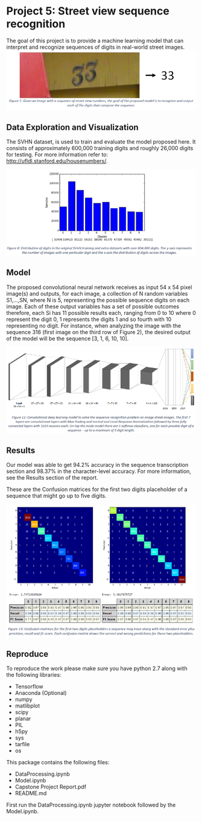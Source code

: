 # Project 5: Street view sequence recognition

The goal of this project is to provide a machine learning model that can interpret and recognize sequences of digits in real-world street images.
![Image recognition example](https://github.com/thalles753/machine-learning/blob/master/projects/capstone/sequence_recognition/images/fig1.PNG?raw=true)

## Data Exploration and Visualization
The SVHN dataset, is used to train and evaluate the model proposed here. It consists of approximately 600,000 training digits and roughly 26,000 digits for testing. For more information refer to: http://ufldl.stanford.edu/housenumbers/.

![Image of dataset distribution](https://github.com/thalles753/machine-learning/blob/master/projects/capstone/sequence_recognition/images/fig2.PNG?raw=true)

## Model
The proposed convolutional neural network receives as input 54 x 54 pixel image(s) and outputs, for each image, a collection of N random variables S1,…,SN, where N is 5, representing the possible sequence digits on each image. Each of these output variables has a set of possible outcomes therefore, each Si has 11 possible results each, ranging from 0 to 10 where 0 represent the digit 0, 1 represents the digits 1 and so fourth with 10 representing no digit. For instance, when analyzing the image with the sequence 316 (first image on the third row of Figure 2), the desired output of the model will be the sequence [3, 1, 6, 10, 10].

![Deep learning model archtecture](https://github.com/thalles753/machine-learning/blob/master/projects/capstone/sequence_recognition/images/fig3.PNG?raw=true)

## Results

Our model was able to get 94.2% accuracy in the sequence transcription section and 98.37% in the character-level accuracy. For more information, see the Results section of the report.

These are the Confusion matrices for the first two digits placeholder of a sequence that might go up to five digits.

![confusion matrices](https://github.com/thalles753/machine-learning/blob/master/projects/capstone/sequence_recognition/images/fig4.PNG?raw=true)

## Reproduce

To reproduce the work please make sure you have python 2.7 along with the following libraries:

- Tensorflow
- Anaconda (Optional)
- numpy
- matlibplot
- scipy
- planar
- PIL
- h5py
- sys
- tarfile
- os

This package contains the following files:

- DataProcessing.ipynb
- Model.ipynb
- Capstone Project Report.pdf
- README.md

First run the DataProcessing.ipynb jupyter notebook followed by the Model.ipynb.

